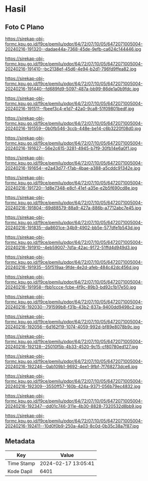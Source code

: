 # Hasil

## Foto C Plano

https://sirekap-obj-formc.kpu.go.id/f9ce/pemilu/pdpr/64/72/07/10/05/6472071005004-20240216-191320--dadae44a-7368-45de-9efb-ca624c144446.jpg

https://sirekap-obj-formc.kpu.go.id/f9ce/pemilu/pdpr/64/72/07/10/05/6472071005004-20240216-191410--bc2138ef-45d6-4e94-b2d1-796fd9ffea82.jpg

https://sirekap-obj-formc.kpu.go.id/f9ce/pemilu/pdpr/64/72/07/10/05/6472071005004-20240216-191440--fd689fd9-5097-487a-bb99-86de1a0b9fdc.jpg

https://sirekap-obj-formc.kpu.go.id/f9ce/pemilu/pdpr/64/72/07/10/05/6472071005004-20240216-191511--fbeef3c4-e1d7-42a0-9ca8-51f09801bedf.jpg

https://sirekap-obj-formc.kpu.go.id/f9ce/pemilu/pdpr/64/72/07/10/05/6472071005004-20240216-191559--0b0fb546-3ccb-448e-be14-c6b3220f08d0.jpg

https://sirekap-obj-formc.kpu.go.id/f9ce/pemilu/pdpr/64/72/07/10/05/6472071005004-20240216-191627--56e2c615-3281-4945-b7f9-30fb14e6a0f1.jpg

https://sirekap-obj-formc.kpu.go.id/f9ce/pemilu/pdpr/64/72/07/10/05/6472071005004-20240216-191654--e2a43d77-f7ab-4bae-a388-a5cddc91342e.jpg

https://sirekap-obj-formc.kpu.go.id/f9ce/pemilu/pdpr/64/72/07/10/05/6472071005004-20240216-191720--1d8e7348-e8cf-41ef-a35e-e2b5f690cd8e.jpg

https://sirekap-obj-formc.kpu.go.id/f9ce/pemilu/pdpr/64/72/07/10/05/6472071005004-20240216-191804--69d88579-88a9-427a-886b-a7712abc7e45.jpg

https://sirekap-obj-formc.kpu.go.id/f9ce/pemilu/pdpr/64/72/07/10/05/6472071005004-20240216-191835--da8601ce-34b9-4902-bb5e-577dfe1b543d.jpg

https://sirekap-obj-formc.kpu.go.id/f9ce/pemilu/pdpr/64/72/07/10/05/6472071005004-20240216-191910--4eb59007-7d1a-42ac-9172-51ffd4d949d3.jpg

https://sirekap-obj-formc.kpu.go.id/f9ce/pemilu/pdpr/64/72/07/10/05/6472071005004-20240216-191935--55f519aa-9fde-4e2d-afeb-484c42dc456d.jpg

https://sirekap-obj-formc.kpu.go.id/f9ce/pemilu/pdpr/64/72/07/10/05/6472071005004-20240216-191958--fbb1ccce-fcbe-4f9c-89b3-bd92c1b17e50.jpg

https://sirekap-obj-formc.kpu.go.id/f9ce/pemilu/pdpr/64/72/07/10/05/6472071005004-20240216-192030--791599b8-f31b-43b2-837a-9400dd9498c2.jpg

https://sirekap-obj-formc.kpu.go.id/f9ce/pemilu/pdpr/64/72/07/10/05/6472071005004-20240216-192056--6d162f19-1074-4059-992d-bf89e8078b9c.jpg

https://sirekap-obj-formc.kpu.go.id/f9ce/pemilu/pdpr/64/72/07/10/05/6472071005004-20240216-192128--25010f5b-4b33-4520-9c15-cf80780ed127.jpg

https://sirekap-obj-formc.kpu.go.id/f9ce/pemilu/pdpr/64/72/07/10/05/6472071005004-20240216-192246--0ab109b1-9692-4ee1-9fbf-7f768273dce6.jpg

https://sirekap-obj-formc.kpu.go.id/f9ce/pemilu/pdpr/64/72/07/10/05/6472071005004-20240216-192309--3550ff57-160b-424a-9371-056b79ec4832.jpg

https://sirekap-obj-formc.kpu.go.id/f9ce/pemilu/pdpr/64/72/07/10/05/6472071005004-20240216-192347--dd01c746-311e-4b30-8828-7320532d8bb9.jpg

https://sirekap-obj-formc.kpu.go.id/f9ce/pemilu/pdpr/64/72/07/10/05/6472071005004-20240216-192411--10d0f0b9-250a-4a03-8c0d-0b35c38a7f87.jpg


## Metadata

| Key        | Value               |
| ---------- | ------------------- |
| Time Stamp | 2024-02-17 13:05:41 |
| Kode Dapil | 6401                |



